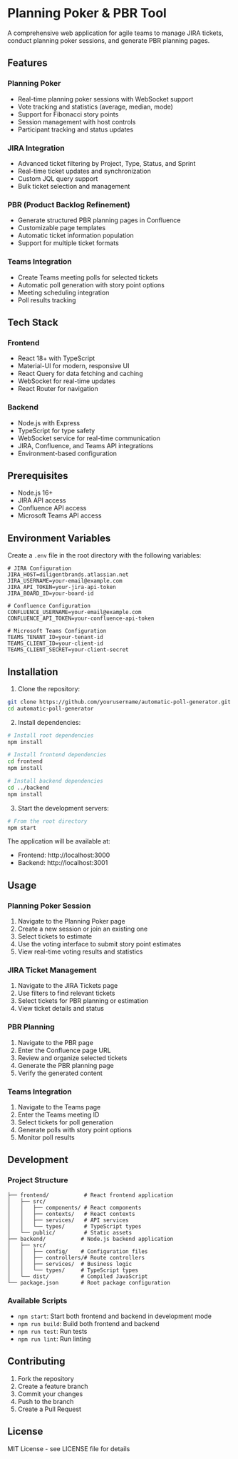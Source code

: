# Planning Poker & PBR Tool
A comprehensive web application for agile teams to manage JIRA tickets, conduct planning poker sessions, and generate PBR planning pages.

## Features

### Planning Poker
- Real-time planning poker sessions with WebSocket support
- Vote tracking and statistics (average, median, mode)
- Support for Fibonacci story points
- Session management with host controls
- Participant tracking and status updates

### JIRA Integration
- Advanced ticket filtering by Project, Type, Status, and Sprint
- Real-time ticket updates and synchronization
- Custom JQL query support
- Bulk ticket selection and management

### PBR (Product Backlog Refinement)
- Generate structured PBR planning pages in Confluence
- Customizable page templates
- Automatic ticket information population
- Support for multiple ticket formats

### Teams Integration
- Create Teams meeting polls for selected tickets
- Automatic poll generation with story point options
- Meeting scheduling integration
- Poll results tracking

## Tech Stack

### Frontend
- React 18+ with TypeScript
- Material-UI for modern, responsive UI
- React Query for data fetching and caching
- WebSocket for real-time updates
- React Router for navigation

### Backend
- Node.js with Express
- TypeScript for type safety
- WebSocket service for real-time communication
- JIRA, Confluence, and Teams API integrations
- Environment-based configuration

## Prerequisites

- Node.js 16+
- JIRA API access
- Confluence API access
- Microsoft Teams API access

## Environment Variables

Create a `.env` file in the root directory with the following variables:

```env
# JIRA Configuration
JIRA_HOST=diligentbrands.atlassian.net
JIRA_USERNAME=your-email@example.com
JIRA_API_TOKEN=your-jira-api-token
JIRA_BOARD_ID=your-board-id

# Confluence Configuration
CONFLUENCE_USERNAME=your-email@example.com
CONFLUENCE_API_TOKEN=your-confluence-api-token

# Microsoft Teams Configuration
TEAMS_TENANT_ID=your-tenant-id
TEAMS_CLIENT_ID=your-client-id
TEAMS_CLIENT_SECRET=your-client-secret
```

## Installation

1. Clone the repository:
```bash
git clone https://github.com/yourusername/automatic-poll-generator.git
cd automatic-poll-generator
```

2. Install dependencies:
```bash
# Install root dependencies
npm install

# Install frontend dependencies
cd frontend
npm install

# Install backend dependencies
cd ../backend
npm install
```

3. Start the development servers:
```bash
# From the root directory
npm start
```

The application will be available at:
- Frontend: http://localhost:3000
- Backend: http://localhost:3001

## Usage

### Planning Poker Session
1. Navigate to the Planning Poker page
2. Create a new session or join an existing one
3. Select tickets to estimate
4. Use the voting interface to submit story point estimates
5. View real-time voting results and statistics

### JIRA Ticket Management
1. Navigate to the JIRA Tickets page
2. Use filters to find relevant tickets
3. Select tickets for PBR planning or estimation
4. View ticket details and status

### PBR Planning
1. Navigate to the PBR page
2. Enter the Confluence page URL
3. Review and organize selected tickets
4. Generate the PBR planning page
5. Verify the generated content

### Teams Integration
1. Navigate to the Teams page
2. Enter the Teams meeting ID
3. Select tickets for poll generation
4. Generate polls with story point options
5. Monitor poll results

## Development

### Project Structure
```
├── frontend/           # React frontend application
│   ├── src/
│   │   ├── components/ # React components
│   │   ├── contexts/   # React contexts
│   │   ├── services/   # API services
│   │   └── types/      # TypeScript types
│   └── public/         # Static assets
├── backend/           # Node.js backend application
│   ├── src/
│   │   ├── config/    # Configuration files
│   │   ├── controllers/# Route controllers
│   │   ├── services/  # Business logic
│   │   └── types/     # TypeScript types
│   └── dist/          # Compiled JavaScript
└── package.json       # Root package configuration
```

### Available Scripts
- `npm start`: Start both frontend and backend in development mode
- `npm run build`: Build both frontend and backend
- `npm run test`: Run tests
- `npm run lint`: Run linting

## Contributing

1. Fork the repository
2. Create a feature branch
3. Commit your changes
4. Push to the branch
5. Create a Pull Request

## License

MIT License - see LICENSE file for details 
